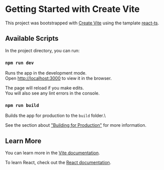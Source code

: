 # Getting Started with Create Vite

This project was bootstrapped with [Create Vite](https://vitejs.dev/guide/#getting-started) using the tamplate [react-ts](https://vitejs.dev/guide/#trying-vite-online).

## Available Scripts

In the project directory, you can run:

### `npm run dev`

Runs the app in the development mode.\
Open [http://localhost:3000](http://localhost:3000) to view it in the browser.

The page will reload if you make edits.\
You will also see any lint errors in the console.

### `npm run build`

Builds the app for production to the `build` folder.\

See the section about ["Building for Production"](https://vitejs.dev/guide/build.html#building-for-production) for more information.

## Learn More

You can learn more in the [Vite documentation](https://vitejs.dev/guide/why.html#why-vite).

To learn React, check out the [React documentation](https://reactjs.org/).
